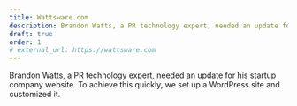 ```yaml
---
title: Wattsware.com
description: Brandon Watts, a PR technology expert, needed an update for his startup company website. To achieve this quickly, we set up a WordPress site and customized it.
draft: true
order: 1
# external_url: https://wattsware.com
---
```


Brandon Watts, a PR technology expert, needed an update for his startup company website. To achieve this quickly, we set up a WordPress site and customized it.

